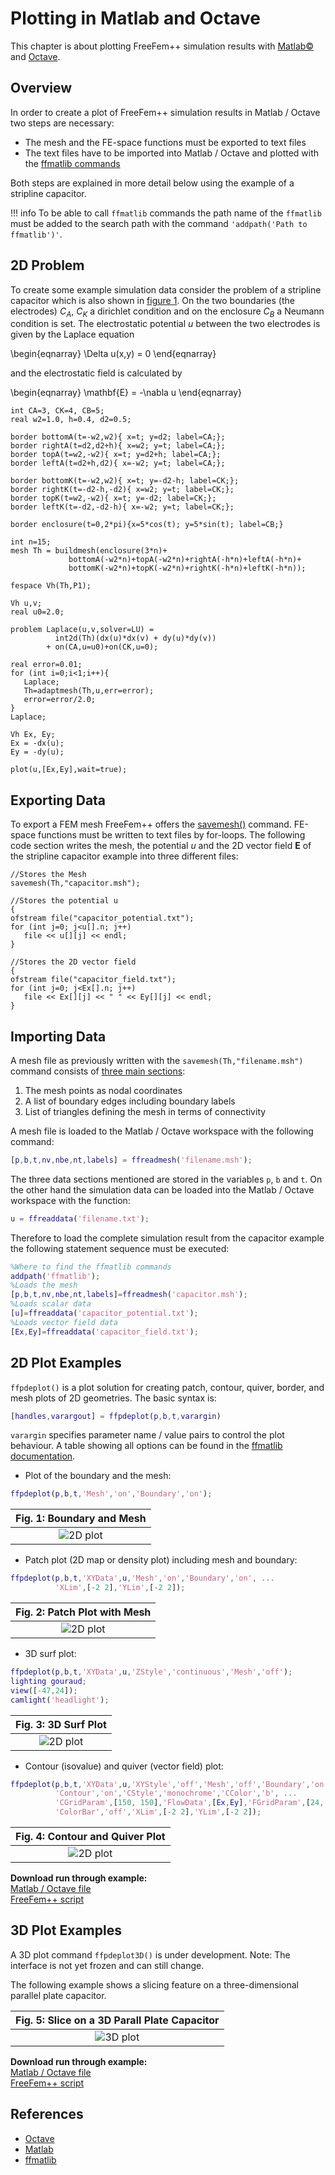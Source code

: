# Plotting in Matlab and Octave

This chapter is about plotting FreeFem++ simulation results with [Matlab&copy; ](https://www.mathworks.com/) and [Octave](https://www.gnu.org/software/octave/).

## Overview

In order to create a plot of FreeFem++ simulation results in Matlab / Octave two steps are necessary:

  * The mesh and the FE-space functions must be exported to text files
  * The text files have to be imported into Matlab / Octave and plotted with the [ffmatlib commands](https://github.com/samplemaker/freefem_matlab_octave_plot)

Both steps are explained in more detail below using the example of a stripline capacitor.

!!! info
	To be able to call `ffmatlib` commands the path name of the `ffmatlib` must be added to the search path with the command `'addpath('Path to ffmatlib')'`.

## 2D Problem

To create some example simulation data consider the problem of a stripline capacitor which is also shown in [figure 1](#Fig1). On the two boundaries (the electrodes) $C_{A}$, $C_{K}$ a dirichlet condition and on the enclosure $C_{B}$ a Neumann condition is set. The electrostatic potential $u$ between the two electrodes is given by the Laplace equation

\begin{eqnarray}
	\Delta u(x,y) = 0
\end{eqnarray}

and the electrostatic field is calculated by

\begin{eqnarray}
	\mathbf{E} = -\nabla u
\end{eqnarray}

```freefem
int CA=3, CK=4, CB=5;
real w2=1.0, h=0.4, d2=0.5;

border bottomA(t=-w2,w2){ x=t; y=d2; label=CA;};
border rightA(t=d2,d2+h){ x=w2; y=t; label=CA;};
border topA(t=w2,-w2){ x=t; y=d2+h; label=CA;};
border leftA(t=d2+h,d2){ x=-w2; y=t; label=CA;};

border bottomK(t=-w2,w2){ x=t; y=-d2-h; label=CK;};
border rightK(t=-d2-h,-d2){ x=w2; y=t; label=CK;};
border topK(t=w2,-w2){ x=t; y=-d2; label=CK;};
border leftK(t=-d2,-d2-h){ x=-w2; y=t; label=CK;};

border enclosure(t=0,2*pi){x=5*cos(t); y=5*sin(t); label=CB;}

int n=15;
mesh Th = buildmesh(enclosure(3*n)+
             bottomA(-w2*n)+topA(-w2*n)+rightA(-h*n)+leftA(-h*n)+
             bottomK(-w2*n)+topK(-w2*n)+rightK(-h*n)+leftK(-h*n));

fespace Vh(Th,P1);

Vh u,v;
real u0=2.0;

problem Laplace(u,v,solver=LU) =
          int2d(Th)(dx(u)*dx(v) + dy(u)*dy(v))
        + on(CA,u=u0)+on(CK,u=0);

real error=0.01;
for (int i=0;i<1;i++){
   Laplace;
   Th=adaptmesh(Th,u,err=error);
   error=error/2.0;
}
Laplace;

Vh Ex, Ey;
Ex = -dx(u);
Ey = -dy(u);

plot(u,[Ex,Ey],wait=true);
```

## Exporting Data

To export a FEM mesh FreeFem++ offers the [savemesh()](../documentation/MeshGeneration/#data-structures-and-readwrite-statements-for-a-mesh) command. FE-space functions must be written to text files by for-loops. The following code section writes the mesh, the potential $u$ and the 2D vector field $\mathbf{E}$ of the stripline capacitor example into three different files:

```freefem
//Stores the Mesh
savemesh(Th,"capacitor.msh");

//Stores the potential u
{
ofstream file("capacitor_potential.txt");
for (int j=0; j<u[].n; j++)
   file << u[][j] << endl;
}

//Stores the 2D vector field
{
ofstream file("capacitor_field.txt");
for (int j=0; j<Ex[].n; j++)
   file << Ex[][j] << " " << Ey[][j] << endl;
}
```

## Importing Data

A mesh file as previously written with the `savemesh(Th,"filename.msh")` command consists of [three main sections](../documentation/MeshGeneration/#data-structures-and-readwrite-statements-for-a-mesh):

1. The mesh points as nodal coordinates  
2. A list of boundary edges including boundary labels  
3. List of triangles defining the mesh in terms of connectivity  

A mesh file is loaded to the Matlab / Octave workspace with the following command:

```Matlab
[p,b,t,nv,nbe,nt,labels] = ffreadmesh('filename.msh');
```

The three data sections mentioned are stored in the variables `p`, `b` and `t`. On the other hand the simulation data can be loaded into the Matlab / Octave workspace with the function:

```Matlab
u = ffreaddata('filename.txt');
```

Therefore to load the complete simulation result from the capacitor example the following statement sequence must be executed:

```Matlab
%Where to find the ffmatlib commands
addpath('ffmatlib');
%Loads the mesh
[p,b,t,nv,nbe,nt,labels]=ffreadmesh('capacitor.msh');
%Loads scalar data
[u]=ffreaddata('capacitor_potential.txt');
%Loads vector field data
[Ex,Ey]=ffreaddata('capacitor_field.txt');
```

## 2D Plot Examples

`ffpdeplot()` is a plot solution for creating patch, contour, quiver, border, and mesh plots of 2D geometries. The basic syntax is:

```Matlab
[handles,varargout] = ffpdeplot(p,b,t,varargin)
```

`varargin` specifies parameter name / value pairs to control the plot behaviour. A table showing all options can be found in the [ffmatlib documentation](https://github.com/samplemaker/freefem_matlab_octave_plot).

  * Plot of the boundary and the mesh:

```Matlab
ffpdeplot(p,b,t,'Mesh','on','Boundary','on');
```

<center>

|<a name="Fig1">Fig. 1:</a> Boundary and Mesh|
|:----:|
|![2D plot](images/capacitor_boundary_mesh_500x400.png)|

</center>

  * Patch plot (2D map or density plot) including mesh and boundary:

```Matlab
ffpdeplot(p,b,t,'XYData',u,'Mesh','on','Boundary','on', ...
          'XLim',[-2 2],'YLim',[-2 2]);
```

<center>

|<a name="Fig2">Fig. 2:</a> Patch Plot with Mesh|
|:----:|
|![2D plot](images/capacitor_patch_500x400.png)|

</center>

  * 3D surf plot:

```Matlab
ffpdeplot(p,b,t,'XYData',u,'ZStyle','continuous','Mesh','off');
lighting gouraud;
view([-47,24]);
camlight('headlight');
```

<center>

|<a name="Fig3">Fig. 3:</a> 3D Surf Plot|
|:----:|
|![2D plot](images/capacitor_surf_500x400.png)|

</center>

  * Contour (isovalue) and quiver (vector field) plot:

```Matlab
ffpdeplot(p,b,t,'XYData',u,'XYStyle','off','Mesh','off','Boundary','on', ...
          'Contour','on','CStyle','monochrome','CColor','b', ...
          'CGridParam',[150, 150],'FlowData',[Ex,Ey],'FGridParam',[24, 24], ...
          'ColorBar','off','XLim',[-2 2],'YLim',[-2 2]);
```

<center>

|<a name="Fig4">Fig. 4:</a> Contour and Quiver Plot|
|:----:|
|![2D plot](images/capacitor_contour_quiver_500x400.png)|

</center>


**Download run through example:**  
[Matlab / Octave file](../tutorials/scripts/matlab_octave_2d_examples.m)  
[FreeFem++ script](../tutorials/scripts/matlab_octave_2d_examples.edp)

## 3D Plot Examples

A 3D plot command `ffpdeplot3D()` is under development. Note: The interface is not yet frozen and can still change.

The following example shows a slicing feature on a three-dimensional parallel plate capacitor.

<center>

|<a name="Fig5">Fig. 5:</a> Slice on a 3D Parall Plate Capacitor|
|:----:|
|![3D plot](images/capacitor3d_slice_500x400.png)|

</center>

**Download run through example:**  
[Matlab / Octave file](../tutorials/scripts/matlab_octave_3d_examples.m)  
[FreeFem++ script](../tutorials/scripts/matlab_octave_3d_examples.edp)

## References

  * [Octave][octave]
  * [Matlab][matlab]
  * [ffmatlib][ffmatlib]

[ffmatlib]:   https://github.com/samplemaker/freefem_matlab_octave_plot
             "Interface to plot FreeFem++ results in Matlab / Octave"
[octave]:     https://www.gnu.org/software/octave/
             "GNU Octave scientific programming language"
[matlab]:     https://www.mathworks.com/
             "Matlab scientific programming language"


